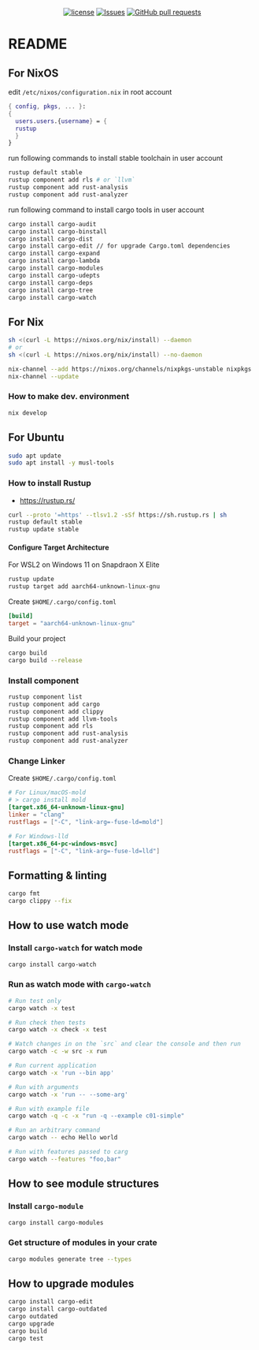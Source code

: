 <p align="center">
  <a href="https://github.com/mingyuchoo/rust-study-series/blob/main/LICENSE"><img alt="license" src="https://img.shields.io/github/license/mingyuchoo/rust-study-series"/></a>
  <a href="https://github.com/mingyuchoo/rust-study-series/issues"><img alt="Issues" src="https://img.shields.io/github/issues/mingyuchoo/rust-study-series?color=appveyor" /></a>
  <a href="https://github.com/mingyuchoo/rust-study-series/pulls"><img alt="GitHub pull requests" src="https://img.shields.io/github/issues-pr/mingyuchoo/rust-study-series?color=appveyor" /></a>
</p>

# README

## For NixOS

edit `/etc/nixos/configuration.nix` in root account

```nix
{ config, pkgs, ... }:
{
  users.users.{username} = {
  rustup
  }
}
```

run following commands to install stable toolchain in user account

```bash
rustup default stable
rustup component add rls # or `llvm`
rustup component add rust-analysis
rustup component add rust-analyzer
```

run following command to install cargo tools in user account

```bash
cargo install cargo-audit
cargo install cargo-binstall
cargo install cargo-dist
cargo install cargo-edit // for upgrade Cargo.toml dependencies
cargo install cargo-expand
cargo install cargo-lambda
cargo install cargo-modules
cargo install cargo-udepts
cargo install cargo-deps
cargo install cargo-tree
cargo install cargo-watch
```

## For Nix

```bash
sh <(curl -L https://nixos.org/nix/install) --daemon
# or
sh <(curl -L https://nixos.org/nix/install) --no-daemon

nix-channel --add https://nixos.org/channels/nixpkgs-unstable nixpkgs
nix-channel --update
```

### How to make dev. environment

```bash
nix develop
```

## For Ubuntu

```bash
sudo apt update
sudo apt install -y musl-tools
```

### How to install Rustup

- <https://rustup.rs/>

```bash
curl --proto '=https' --tlsv1.2 -sSf https://sh.rustup.rs | sh
rustup default stable
rustup update stable
```

#### Configure Target Architecture

For WSL2 on Windows 11 on Snapdraon X Elite

```bash
rustup update
rustup target add aarch64-unknown-linux-gnu
```

Create `$HOME/.cargo/config.toml`

```toml
[build]
target = "aarch64-unknown-linux-gnu"
```

Build your project

```bash
cargo build
cargo build --release
```

### Install component

```bash
rustup component list
rustup component add cargo
rustup component add clippy
rustup component add llvm-tools
rustup component add rls
rustup component add rust-analysis
rustup component add rust-analyzer
```

### Change Linker

Create `$HOME/.cargo/config.toml`

```toml
# For Linux/macOS-mold
# > cargo install mold
[target.x86_64-unknown-linux-gnu]
linker = "clang"
rustflags = ["-C", "link-arg=-fuse-ld=mold"]

# For Windows-lld
[target.x86_64-pc-windows-msvc]
rustflags = ["-C", "link-arg=-fuse-ld=lld"]
```

## Formatting & linting

```bash
cargo fmt
cargo clippy --fix
```

## How to use watch mode

### Install `cargo-watch` for watch mode

```bash
cargo install cargo-watch
```

### Run as watch mode with `cargo-watch`

```bash
# Run test only
cargo watch -x test

# Run check then tests
cargo watch -x check -x test

# Watch changes in on the `src` and clear the console and then run
cargo watch -c -w src -x run

# Run current application
cargo watch -x 'run --bin app'

# Run with arguments
cargo watch -x 'run -- --some-arg'

# Run with example file 
cargo watch -q -c -x "run -q --example c01-simple"

# Run an arbitrary command
cargo watch -- echo Hello world

# Run with features passed to carg
cargo watch --features "foo,bar"
```

## How to see module structures

### Install `cargo-module`

```bash
cargo install cargo-modules
```

### Get structure of modules in your crate

```bash
cargo modules generate tree --types
```

## How to upgrade modules

```bash
cargo install cargo-edit
cargo install cargo-outdated
cargo outdated
cargo upgrade
cargo build
cargo test
```
